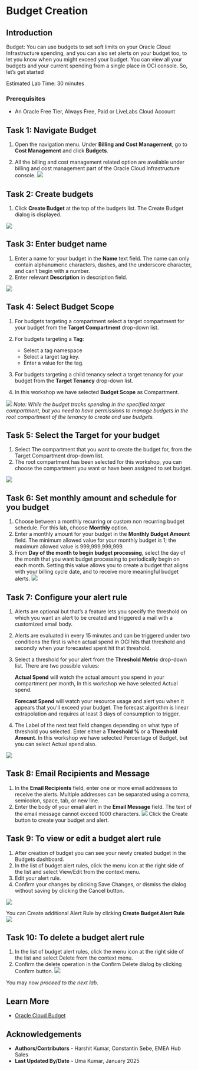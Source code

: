 # Budget Creation

## Introduction

Budget: You can use budgets to set soft limits on your Oracle Cloud Infrastructure spending, and you can also set alerts on your budget too, to let you know when you might exceed your budget. You can view all your budgets and your current spending from a single place in OCI console. So, let’s get started

Estimated Lab Time: 30 minutes

### Prerequisites

* An Oracle Free Tier, Always Free, Paid or LiveLabs Cloud Account

## Task 1: Navigate Budget
1. Open the navigation menu. Under **Billing and Cost Management**, go to **Cost  Management** and click **Budgets**.

2. All the billing and cost management related option are available under billing and cost management part of the Oracle Cloud Infrastructure console.
  ![](./images/budget_1.png " ")

## Task 2: Create budgets
1. Click **Create Budget** at the top of the budgets list. The Create Budget dialog is displayed.

  ![](./images/budget_2.png " ")

## Task 3: Enter budget name
1. Enter a name for your budget in the **Name** text field. The name can only contain alphanumeric characters, dashes, and the underscore character, and can’t begin with a number.
2. Enter relevant  **Description** in description field.

  ![](./images/budget_3.png " ")

## Task 4: Select Budget Scope
1. For budgets targeting a compartment select a target compartment for your budget from the **Target Compartment** drop-down list.
2. For budgets targeting a **Tag**:
    - Select a tag namespace
    - Select a target tag key.
    - Enter a value for the tag.
3. For budgets targeting a child tenancy select a target tenancy for your budget from the **Target Tenancy** drop-down list.

3. In this workshop we have selected **Budget Scope** as Compartment.

  ![](./images/budget_4.png " ")
  *Note: While the budget tracks spending in the specified target compartment, but you need to have permissions to manage budgets in the root compartment of the tenancy to create and use budgets.*

## Task 5: Select the Target for your budget
1. Select The compartment that you want to create the budget for, from the Target Compartment drop-down list. 
2. The root compartment has been selected for this workshop, you can choose the compartment you want or have been assigned to set budget.

 ![](./images/budget_4.png " ")

## Task 6: Set monthly amount and schedule for you budget
1. Choose between a monthly recurring or custom non recurring budget schedule. For this lab, choose **Monthly** option.
2. Enter a monthly amount for your budget in the **Monthly Budget Amount** field. The minimum allowed value for your monthly budget is   1; the maximum allowed value is 999,999,999,999.
3. From **Day of the month to begin budget processing**, select the day of the month that you want budget processing to periodically begin on each month. Setting this value allows you to create a budget that aligns with your billing cycle date, and to receive more meaningful budget alerts.
   ![](./images/budget_5.png " ")

## Task 7: Configure your alert rule
1. Alerts are optional but that’s a feature lets you specify the threshold on which you want an alert to be created and triggered a mail with a customized email body.

2. Alerts are evaluated in every 15 minutes and can be triggered under two conditions the first is when actual spend in OCI hits that threshold and secondly when your forecasted spent hit that threshold.

3. Select a threshold for your alert from the **Threshold Metric** drop-down list. There are two possible values:

   **Actual Spend** will watch the actual amount you spend in your compartment per month, In this workshop we have selected Actual spend.

   **Forecast Spend** will watch your resource usage and alert you when it appears that you'll exceed your budget. The forecast algorithm is linear extrapolation and requires at least 3 days of consumption to trigger.

4. The Label of the next text field changes depending on what type of threshold you selected. Enter either a **Threshold %** or a **Threshold Amount**. In this workshop we have selected Percentage of Budget, but you can select Actual spend also.

  ![](./images/budgetscreenshot2.png " ")

## Task 8: Email Recipients and Message
1. In the **Email Recipients** field, enter one or more email addresses to receive the alerts. Multiple addresses can be separated using a comma, semicolon, space, tab, or new line.
2. Enter the body of your email alert in the **Email Message** field. The text of the email message cannot exceed 1000 characters.
  ![](./images/budgetscreenshot3.png " ")
Click the Create button to create your budget and alert.

## Task 9: To view or edit a budget alert rule
1. After creation of budget you can see your newly created budget in the Budgets dashboard.
2. In the list of budget alert rules, click the menu icon at the right side of the list and select View/Edit from the context menu.
3. Edit your alert rule.
4. Confirm your changes by clicking Save Changes, or dismiss the dialog without saving by clicking the Cancel button.

  ![](./images/budget_6.png " ")

You can Create additional Alert Rule by clicking **Create Budget Alert Rule**
  ![](./images/budgetscreenshot5.png " ")

## Task 10: To delete a budget alert rule
1. In the list of budget alert rules, click the menu icon at the right side of the list and select Delete from the context menu.
2. Confirm the delete operation in the Confirm Delete dialog by clicking Confirm button.
  ![](./images/budgetscreenshot6.png " ")

You may now *proceed to the next lab*.

## Learn More

* [Oracle Cloud Budget](https://docs.cloud.oracle.com/en-us/iaas/Content/Billing/Concepts/budgetsoverview.htm)

## Acknowledgements
* **Authors/Contributors** - Harshit Kumar, Constantin Sebe, EMEA Hub Sales
* **Last Updated By/Date** - Uma Kumar, January 2025

